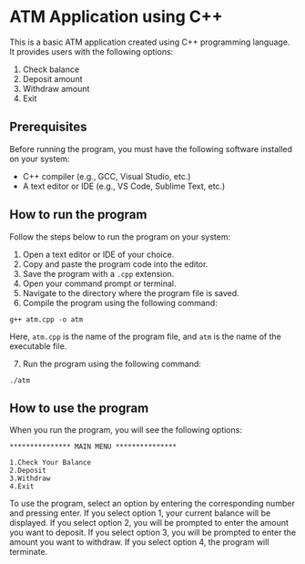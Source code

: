 # ATM Application using C++

This is a basic ATM application created using C++ programming language. It provides users with the following options: 

1. Check balance
2. Deposit amount
3. Withdraw amount
4. Exit

## Prerequisites
Before running the program, you must have the following software installed on your system:
- C++ compiler (e.g., GCC, Visual Studio, etc.)
- A text editor or IDE (e.g., VS Code, Sublime Text, etc.)

## How to run the program
Follow the steps below to run the program on your system:
1. Open a text editor or IDE of your choice.
2. Copy and paste the program code into the editor.
3. Save the program with a `.cpp` extension.
4. Open your command prompt or terminal.
5. Navigate to the directory where the program file is saved.
6. Compile the program using the following command:

```
g++ atm.cpp -o atm
```
Here, `atm.cpp` is the name of the program file, and `atm` is the name of the executable file.

7. Run the program using the following command:

```
./atm 
```

## How to use the program
When you run the program, you will see the following options:

```
*************** MAIN MENU ***************

1.Check Your Balance
2.Deposit
3.Withdraw
4.Exit
```

To use the program, select an option by entering the corresponding number and pressing enter. If you select option 1, your current balance will be displayed. If you select option 2, you will be prompted to enter the amount you want to deposit. If you select option 3, you will be prompted to enter the amount you want to withdraw. If you select option 4, the program will terminate.
###
